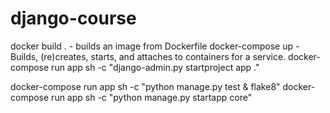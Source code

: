 # django-course
docker build . - builds an image from Dockerfile
docker-compose up - Builds, (re)creates, starts, and attaches to containers for a service.
docker-compose run app sh -c "django-admin.py startproject app ."

docker-compose run app sh -c "python manage.py test & flake8"
docker-compose run app sh -c "python manage.py startapp core"